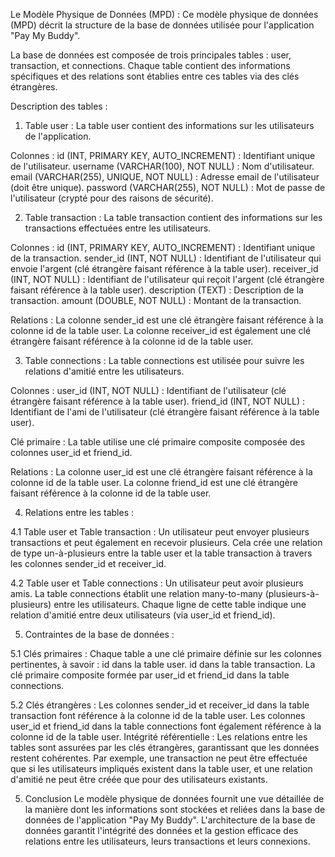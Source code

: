 Le Modèle Physique de Données (MPD) :
Ce modèle physique de données (MPD) décrit la structure de la base de données utilisée pour l'application "Pay My Buddy".

La base de données est composée de trois principales tables : user, transaction, et connections. 
Chaque table contient des informations spécifiques et des relations sont établies entre ces tables via des clés étrangères.

Description des tables : 
1. Table user :
La table user contient des informations sur les utilisateurs de l'application.

  Colonnes :
            id (INT, PRIMARY KEY, AUTO_INCREMENT) : Identifiant unique de l'utilisateur.
            username (VARCHAR(100), NOT NULL) : Nom d'utilisateur.
            email (VARCHAR(255), UNIQUE, NOT NULL) : Adresse email de l'utilisateur (doit être unique).
            password (VARCHAR(255), NOT NULL) : Mot de passe de l'utilisateur (crypté pour des raisons de sécurité).
            
2. Table transaction :
La table transaction contient des informations sur les transactions effectuées entre les utilisateurs.

  Colonnes :
            id (INT, PRIMARY KEY, AUTO_INCREMENT) : Identifiant unique de la transaction.
            sender_id (INT, NOT NULL) : Identifiant de l'utilisateur qui envoie l'argent (clé étrangère faisant référence à la table user).
            receiver_id (INT, NOT NULL) : Identifiant de l'utilisateur qui reçoit l'argent (clé étrangère faisant référence à la table user).
            description (TEXT) : Description de la transaction.
            amount (DOUBLE, NOT NULL) : Montant de la transaction.
            
Relations :
            La colonne sender_id est une clé étrangère faisant référence à la colonne id de la table user.
            La colonne receiver_id est également une clé étrangère faisant référence à la colonne id de la table user.
        
3. Table connections :
La table connections est utilisée pour suivre les relations d'amitié entre les utilisateurs.

Colonnes :
            user_id (INT, NOT NULL) : Identifiant de l'utilisateur (clé étrangère faisant référence à la table user).
            friend_id (INT, NOT NULL) : Identifiant de l'ami de l'utilisateur (clé étrangère faisant référence à la table user).
            
Clé primaire :
La table utilise une clé primaire composite composée des colonnes user_id et friend_id.

Relations :
            La colonne user_id est une clé étrangère faisant référence à la colonne id de la table user.
            La colonne friend_id est une clé étrangère faisant référence à la colonne id de la table user.
            
4. Relations entre les tables :
   
4.1 Table user et Table transaction :
Un utilisateur peut envoyer plusieurs transactions et peut également en recevoir plusieurs. Cela crée une relation de type un-à-plusieurs entre la table user et la table transaction à travers les colonnes sender_id et receiver_id.

4.2 Table user et Table connections :
Un utilisateur peut avoir plusieurs amis. La table connections établit une relation many-to-many (plusieurs-à-plusieurs) entre les utilisateurs. Chaque ligne de cette table indique une relation d'amitié entre deux utilisateurs (via user_id et friend_id).

5. Contraintes de la base de données :
   
5.1 Clés primaires : 
Chaque table a une clé primaire définie sur les colonnes pertinentes, à savoir :
id dans la table user.
id dans la table transaction.
La clé primaire composite formée par user_id et friend_id dans la table connections.

5.2 Clés étrangères :
Les colonnes sender_id et receiver_id dans la table transaction font référence à la colonne id de la table user.
Les colonnes user_id et friend_id dans la table connections font également référence à la colonne id de la table user.
Intégrité référentielle : Les relations entre les tables sont assurées par les clés étrangères, garantissant que les données restent cohérentes. Par exemple, une transaction ne peut être effectuée que si les utilisateurs impliqués existent dans la table user, et une relation d'amitié ne peut être créée que pour des utilisateurs existants.

5. Conclusion
Le modèle physique de données fournit une vue détaillée de la manière dont les informations sont stockées et reliées dans la base de données de l'application "Pay My Buddy".
L'architecture de la base de données garantit l'intégrité des données et la gestion efficace des relations entre les utilisateurs, leurs transactions et leurs connexions.

